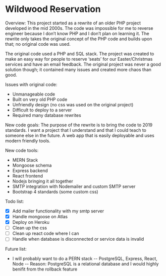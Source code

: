 # Wildwood Reservation

Overview:
This project started as a rewrite of an older PHP project developed in the mid 2000s. The code was impossible for me to reverse engineer because I don’t know PHP and I don’t plan on learning it. The rewrite only takes the original concept of the PHP code and builds upon that; no original code was used.

The original code used a PHP and SQL stack. The project was created to make an easy way for people to reserve ‘seats’ for our Easter/Christmas services and have an email feedback. The original project was never a good solution though; it contained many issues and created more chaos than good.

Issues with original code:

- Unmanageable code
- Built on very old PHP code
- Unfriendly design (no css was used on the original project)
- Difficult to deploy to a server
- Required many database rewrites

New code goals:
The purpose of the rewrite is to bring the code to 2019 standards. I want a project that I understand and that I could teach to someone else in the future. A web app that is easily deployable and uses modern friendly tools.

New code tools:

- MERN Stack
- Mongoose schema
- Express backend
- React frontend
- Nodejs bringing it all together
- SMTP integration with Nodemailer and custom SMTP server
- Bootstrap 4 standards (some custom css)

Todo list:

- [x] Add mailer functionality with my smtp server
- [x] Handle mongoose on Atlas
- [x] Deploy on Heroku
- [ ] Clean up the css
- [ ] Clean up react code where I can
- [ ] Handle when database is disconnected or service data is invalid

Future list:

- I will probably want to do a PERN stack
  -- PostgreSQL, Express, React, Node
  -- Reason: PostgreSQL is a relational database and I would highly benifit from the rollback feature
